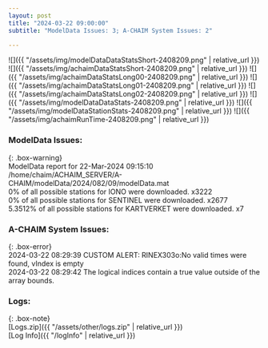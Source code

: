 ```yaml
---
layout: post
title: "2024-03-22 09:00:00"
subtitle: "ModelData Issues: 3; A-CHAIM System Issues: 2"

---
```


![]({{ "/assets/img/modelDataDataStatsShort-2408209.png" | relative_url }})
![]({{ "/assets/img/achaimDataStatsShort-2408209.png" | relative_url }})
![]({{ "/assets/img/achaimDataStatsLong00-2408209.png" | relative_url }})
![]({{ "/assets/img/achaimDataStatsLong01-2408209.png" | relative_url }})
![]({{ "/assets/img/achaimDataStatsLong02-2408209.png" | relative_url }})
![]({{ "/assets/img/modelDataDataStats-2408209.png" | relative_url }})
![]({{ "/assets/img/modelDataStationStats-2408209.png" | relative_url }})
![]({{ "/assets/img/achaimRunTime-2408209.png" | relative_url }})


### ModelData Issues:  
  
{: .box-warning}  
 ModelData report for 22-Mar-2024 09:15:10   
 /home/chaim/ACHAIM_SERVER/A-CHAIM/modelData/2024/082/09/modelData.mat   
 0% of all possible stations for IONO were downloaded. x3222   
 0% of all possible stations for SENTINEL were downloaded. x2677   
 5.3512% of all possible stations for KARTVERKET were downloaded. x7   
  
### A-CHAIM System Issues:  
  
{: .box-error}  
2024-03-22 08:29:39 CUSTOM ALERT: RINEX303o:No valid times were found, vIndex is empty  
2024-03-22 08:29:42 The logical indices contain a true value outside of the array bounds.  

### Logs:  
  
{: .box-note}  
[Logs.zip]({{ "/assets/other/logs.zip" | relative_url }})  
[Log Info]({{ "/logInfo" | relative_url }})  
